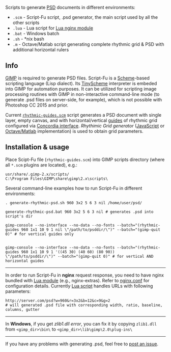 Scripts to generate [PSD](https://www.adobe.com/devnet-apps/photoshop/fileformatashtml/) documents in different environments:
 - `.scm` - Script-Fu script, .psd generator, the main script used by all the other scripts
 - `.lua` - Lua script for [Lua nginx module](https://github.com/openresty/lua-nginx-module)
 - `.bat` - Windows batch
 - `.sh`  - *nix bash 
 - `.m`   - Octave/Matlab script generating complete rhythmic grid & PSD with additional horizontal rulers

## Info

[GIMP](https://www.gimp.org/) is required to generate PSD files. Script-Fu is a [Scheme](https://en.wikipedia.org/wiki/Scheme_%28programming_language%29)-based scripting language (Lisp dialect). Its [TinyScheme](http://tinyscheme.sourceforge.net/) interpreter is embeded into GIMP for automation purposes. It can be utilized for scripting image processing routines with GIMP in non-interactive command-line mode (to generate .psd files on server-side, for example), which is not possible with Photoshop CC 2015 and prior.

Current [`rhythmic-guides.scm`](https://github.com/nazikus/rhythmic-grids/blob/master/Script-Fu/rhythmic-guides.scm) script generates a PSD document with single layer, empty canvas, and with horizontal/vertical [guides](https://docs.gimp.org/2.6/en/gimp-concepts-image-guides.html) of rhythmic grid configured via [Concordia interface](http://nazikus.github.io/rhythmic-grids/).  *Rhythimic Grid generator* ([JavaScript](https://github.com/nazikus/rhythmic-grids/blob/master/JavaScript/RhythmicGridGenerator.js) or [Octave/Matlab](https://github.com/nazikus/rhythmic-grids/blob/master/Matlab/GenerateRhythmicGrid.m) implementation) is used to obtain grid parameters.

## Installation & usage

Place Scipt-Fu file (`rhythmic-guides.scm`) into GIMP scripts directory (where all `*.scm` plugins are located), e.g.:

    usr/share/.gimp-2.x/scripts/
    C:\Program Files\GIMP\share\gimp\2.x\scripts\

Several command-line examples how to run Script-Fu in different environments:
    
    . generate-rhythmic-psd.sh 960 3x2 5 6 3 nil /home/user/psd/
    
    generate-rhythmic-psd.bat 960 3x2 5 6 3 nil # generates .psd into script's dir
    
    gimp-console --no-interface --no-data --no-fonts --batch="(rhythmic-guides 960 1x1 10 9 1 nil \"/path/to/psddir/\")" --batch="(gimp-quit 0)" # for vertical guides only

    
    gimp-console --no-interface --no-data --no-fonts --batch="(rhythmic-guides 960 1x1 10 9 1 '((45 30) (40 60) (80 90)) \"/path/to/psddir/\")" --batch="(gimp-quit 0)" # for vertical AND horizontal guides

---

In order to run Script-Fu in __nginx__ request response, you need to have nginx bundled with [Lua module](https://github.com/openresty/lua-nginx-module) (e.g., nginx-extras). Refer to [nginx.conf](https://github.com/nazikus/rhythmic-grids/blob/master/Script-Fu/nginx.conf) for configuration details. Currently [Lua script](https://github.com/nazikus/rhythmic-grids/blob/master/Script-Fu/generate-rhythmic-psd.lua) handles URLs with following parameters:

    http://server.com/psd?w=960&r=3x2&b=12&c=9&g=2
    # will generated .psd file with corresponding width, ratio, baseline, columns, gutter

--- 

In __Windows__, if you get *zlib1.dll error*, you can fix it by copying `zlib1.dll` from `<gimp_dir>\bin\` to `<gimp_dir>\lib\gimp\2.0\plug-ins\`

----

If you have any problems with generating .psd, feel free to [post an issue](https://github.com/nazikus/rhythmic-grids/issues/new).